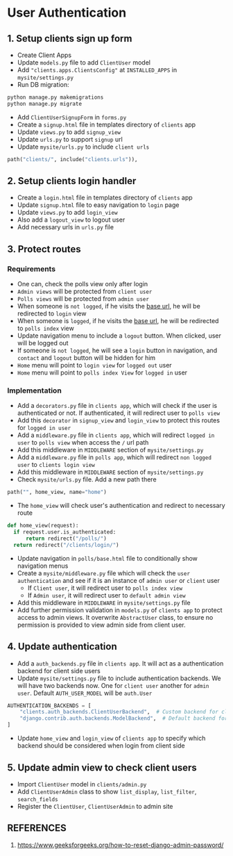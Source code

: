 # User Authentication


## 1. **Setup clients sign up form**

- Create Client Apps
- Update `models.py` file to add `ClientUser` model
- Add `"clients.apps.ClientsConfig"` at `INSTALLED_APPS` in `mysite/settings.py`
- Run DB migration:
```bash
python manage.py makemigrations
python manage.py migrate
```
- Add `ClientUserSignupForm` in `forms.py`
- Create a `signup.html` file in templates directory of `clients` app
- Update `views.py` to add `signup_view`
- Update `urls.py` to support `signup` url
- Update `mysite/urls.py` to include `client urls`
```python
path("clients/", include("clients.urls")),
```

## 2. **Setup clients login handler**

- Create a `login.html` file in templates directory of `clients` app
- Update `signup.html` file to easy navigation to `login` page
- Update `views.py` to add `login_view`
- Also add a `logout_view` to logout user
- Add necessary urls in `urls.py` file


## 3. **Protect routes**

### Requirements

- One can, check the polls view only after login
- `Admin views` will be protected from `client user`
- `Polls views` will be protected from `admin user`
- When someone is `not logged`, if he visits the [base url](http://127.0.0.1:8000/), he will be redirected to `login` view
- When someone is `logged`, if he visits the [base url](http://127.0.0.1:8000/), he will be redirected to `polls index` view
- Update navigation menu to include a `logout` button. When clicked, user will be logged out
- If someone is `not logged`, he will see a `login` button in navigation, and `contact` and `logout` button will be hidden for him
- `Home` menu will point to `login view` for `logged out` user
- `Home` menu will point to `polls index View` for `logged in` user


### Implementation

- Add a `decorators.py` file in `clients app`, which will check if the user is authenticated or not. If authenticated, it will redirect user to `polls view`
- Add this `decorator` in `signup_view` and `login_view` to protect this routes for `logged in user`
- Add a `middleware.py` file in `clients app`, which will redirect `logged in user` to `polls view` when access the `/` url path
- Add this middleware in `MIDDLEWARE` section of `mysite/settings.py`
- Add a `middleware.py` file in `polls app`, which will redirect `non logged user` to `clients login view`
- Add this middleware in `MIDDLEWARE` section of `mysite/settings.py`
- Check `mysite/urls.py` file. Add a new path there
```python
path("", home_view, name="home")
```
- The `home_view` will check user's authentication and redirect to necessary route
```python
def home_view(request):
  if request.user.is_authenticated:
      return redirect("/polls/")
  return redirect("/clients/login/")
```
- Update navigation in `polls/base.html` file to conditionally show navigation menus
- Create a `mysite/middleware.py` file which will check the `user authentication` and see if it is an instance of `admin user` or `client` user
   - If `Client user`, it will redirect user to `polls index view`
   - If `Admin user`, it will redirect user to `default admin view`
- Add this middleware in `MIDDLEWARE` in `mysite/settings.py` file
- Add further permission validation in `models.py` of `clients app` to protect access to admin views. It overwrite `AbstractUser` class, to ensure no permission is provided to view admin side from client user.


## 4. **Update authentication**

- Add a `auth_backends.py` file in `clients app`. It will act as a authentication backend for client side users
- Update `mysite/settings.py` file to include authentication backends. We will have two backends now. One for `client user` another for `admin user`. Default `AUTH_USER_MODEL` will be `auth.User`
```python
AUTHENTICATION_BACKENDS = [
    "clients.auth_backends.ClientUserBackend",  # Custom backend for client users
    "django.contrib.auth.backends.ModelBackend",  # Default backend for admin
]
```
-  Update `home_view` and `login_view` of `clients app` to specify which backend should be considered when login from client side


## 5. **Update admin view to check client users**

- Import `ClientUser` model in `clients/admin.py`
- Add `ClientUserAdmin` class to show `list_display`, `list_filter`, `search_fields`
- Register the `ClientUser`, `ClientUserAdmin` to admin site


## REFERENCES
1. https://www.geeksforgeeks.org/how-to-reset-django-admin-password/
